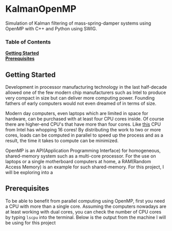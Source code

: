 # KalmanOpenMP

Simulation of Kalman filtering of mass-spring-damper systems using OpenMP with C++ and Python using SWIG.

### Table of Contents
**[Getting Started](#getting-started)**<br>
**[Prerequisites](#prerequisites)**<br>

## Getting Started

Development in processor manufacturing technology in the last half-decade allowed one of the few modern chip manufacturers such as Intel to produce very compact in size but can deliver more computing power. Founding fathers of early computers would not even dreamed of in terms of size.

Modern day computers, even laptops which are limited in space for hardware, can be purchased with at least four CPU cores inside. Of course there are higher-end CPU's that have more than four cores. Like [this](https://www.intel.com/content/www/us/en/products/processors/core/x-series/i9-9980xe.html) CPU from Intel has whopping 16 cores! 
By distributing the work to two or more cores, loads can be computed in parallel to speed up the process and as a result, the time it takes to compute can be minimized.

OpenMP is an API(Application Programming Interface) for homogeneous, shared-memory system such as a multi-core processor. For the use on laptops or a single motherboard computers at home, a RAM(Random Access Memory) is an example for such shared-memory. For this project, I will be exploring into a

## Prerequisites

To be able to benefit from parallel computing using OpenMP, first you need a CPU with more than a single core. Assuming the computers nowadays are at least working with dual cores, you can check the number of CPU cores by typing `lscpu` into the terminal.
Below is the output from the machine I will be using for this project

